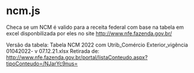 # ncm.js
Checa se um NCM é valido para a receita federal com base na tabela em excel disponbilizada por eles no site http://www.nfe.fazenda.gov.br/

Versão da tabela: Tabela NCM 2022 com Utrib_Comércio Exterior_vigência  01042022- v 07.12.21.xlsx
Retirada de: http://www.nfe.fazenda.gov.br/portal/listaConteudo.aspx?tipoConteudo=/NJarYc9nus=